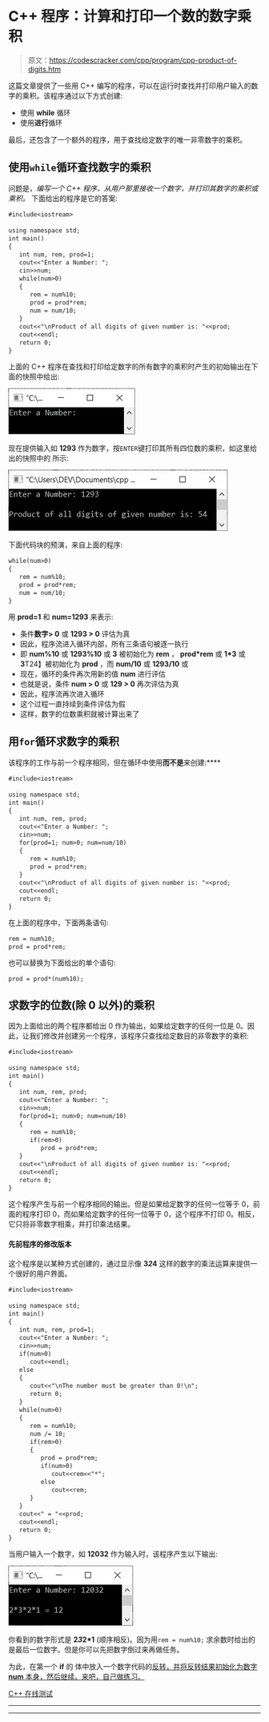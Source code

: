 # C++ 程序：计算和打印一个数的数字乘积

> 原文：<https://codescracker.com/cpp/program/cpp-product-of-digits.htm>

这篇文章提供了一些用 C++ 编写的程序，可以在运行时查找并打印用户输入的数字的乘积。该程序通过以下方式创建:

*   使用 **while** 循环
*   使用**进行**循环

最后，还包含了一个额外的程序，用于查找给定数字的唯一非零数字的乘积。

## 使用`while`循环查找数字的乘积

问题是，*编写一个 C++ 程序，从用户那里接收一个数字，并打印其数字的乘积或乘积。* 下面给出的程序是它的答案:

```
#include<iostream>

using namespace std;
int main()
{
   int num, rem, prod=1;
   cout<<"Enter a Number: ";
   cin>>num;
   while(num>0)
   {
      rem = num%10;
      prod = prod*rem;
      num = num/10;
   }
   cout<<"\nProduct of all digits of given number is: "<<prod;
   cout<<endl;
   return 0;
}
```

上面的 C++ 程序在查找和打印给定数字的所有数字的乘积时产生的初始输出在下面的快照中给出:

![c++ program find product of digits of number](img/678454ae5b5f5ab832784132bfdc2515.png)

现在提供输入如 **1293** 作为数字，按`ENTER`键打印其所有四位数的乘积，如这里给出的快照中的 所示:

![find product of digits of number c++](img/1797d5d43c41a8f74c78df5a90335a50.png)

下面代码块的预演，来自上面的程序:

```
while(num>0)
{
   rem = num%10;
   prod = prod*rem;
   num = num/10;
}
```

用 **prod=1** 和 **num=1293** 来表示:

*   条件**数字> 0** 或 **1293 > 0** 评估为真
*   因此，程序流进入循环内部，所有三条语句被逐一执行
*   即 **num%10** 或 **1293%10** 或 **3** 被初始化为 **rem** ， **prod*rem** 或 **1*3** 或**3**T24】被初始化为 **prod** ，而 **num/10** 或 **1293/10** 或
*   现在，循环的条件再次用新的值 **num** 进行评估
*   也就是说，条件 **num > 0** 或 **129 > 0** 再次评估为真
*   因此，程序流再次进入循环
*   这个过程一直持续到条件评估为假
*   这样，数字的位数乘积就被计算出来了

## 用`for`循环求数字的乘积

该程序的工作与前一个程序相同，但在循环中使用**而不是**来创建:****

```
#include<iostream>

using namespace std;
int main()
{
   int num, rem, prod;
   cout<<"Enter a Number: ";
   cin>>num;
   for(prod=1; num>0; num=num/10)
   {
      rem = num%10;
      prod = prod*rem;
   }
   cout<<"\nProduct of all digits of given number is: "<<prod;
   cout<<endl;
   return 0;
}
```

在上面的程序中，下面两条语句:

```
rem = num%10;
prod = prod*rem;
```

也可以替换为下面给出的单个语句:

```
prod = prod*(num%10);
```

## 求数字的位数(除 0 以外)的乘积

因为上面给出的两个程序都给出 0 作为输出，如果给定数字的任何一位是 0。因此，让我们修改并创建另一个程序，该程序只查找给定数目的非零数字的乘积:

```
#include<iostream>

using namespace std;
int main()
{
   int num, rem, prod;
   cout<<"Enter a Number: ";
   cin>>num;
   for(prod=1; num>0; num=num/10)
   {
      rem = num%10;
      if(rem>0)
         prod = prod*rem;
   }
   cout<<"\nProduct of all digits of given number is: "<<prod;
   cout<<endl;
   return 0;
}
```

这个程序产生与前一个程序相同的输出。但是如果给定数字的任何一位等于 0，前面的程序打印 0，而如果给定数字的任何一位等于 0，这个程序不打印 0。相反，它只将非零数字相乘，并打印乘法结果。

#### 先前程序的修改版本

这个程序是以某种方式创建的，通过显示像 **3*2*4** 这样的数字的乘法运算来提供一个很好的用户界面。

```
#include<iostream>

using namespace std;
int main()
{
   int num, rem, prod=1;
   cout<<"Enter a Number: ";
   cin>>num;
   if(num>0)
      cout<<endl;
   else
   {
      cout<<"\nThe number must be greater than 0!\n";
      return 0;
   }
   while(num>0)
   {
      rem = num%10;
      num /= 10;
      if(rem>0)
      {
         prod = prod*rem;
         if(num>0)
            cout<<rem<<"*";
         else
            cout<<rem;
      }
   }
   cout<<" = "<<prod;
   cout<<endl;
   return 0;
}
```

当用户输入一个数字，如 **12032** 作为输入时，该程序产生以下输出:

![print product of digits of number c++](img/66df9c0a6e8adba62367b96f3c44d227.png)

你看到的数字形式是 **2*3*2*1** (顺序相反)。因为用`rem = num%10;` 求余数时给出的是最后一位数字。但是你可以先把数字倒过来再做任务。

为此，在第一个 **if** 的 体中放入一个数字代码的[反转，并将反转结果初始化为数字 **num** 本身，然后继续。来吧，自己做练习。](/cpp/program/cpp-program-reverse-numbers.htm)

[C++ 在线测试](/exam/showtest.php?subid=3)

* * *

* * *